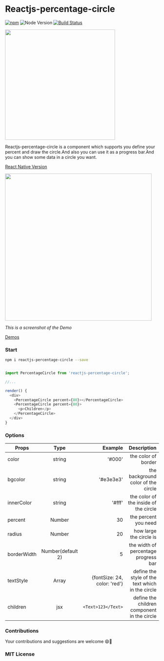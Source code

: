 # Reactjs-percentage-circle

[![npm](https://img.shields.io/npm/v/reactjs-percentage-circle.svg?maxAge=2592000)]()
![Node Version](https://img.shields.io/node/v/reactjs-percentage-circle.svg "Node Version")
[![Build Status](https://travis-ci.org/JackPu/reactjs-percentage-circle.svg?branch=master)](https://travis-ci.org/JackPu/reactjs-percentage-circle)

<img width="360" src="http://img1.vued.vanthink.cn/vued51984c8d081502c58a7ef5c9bdda81e1.png"/>

Reactjs-percentage-circle is a component which supports you define your percent and draw the circle.And also you can use it as a progress bar.And you can show some data in a circle you want.

[React Native Version](https://github.com/JackPu/react-native-percentage-circle)


<img width="480" src="http://img1.vued.vanthink.cn/vuedc58a98ffa5a82311e9bb654c726e97e8.png"/>

*This is a screenshot of the Demo*

[Demos](http://events.jackpu.com/reactjs-percentage-circle/index.html)

### Start 

``` bash
npm i reactjs-percentage-circle --save

```

``` js

import PercentageCircle from 'reactjs-percentage-circle';

//...

render() {
  <div>
    <PercentageCircle percent={80}></PercentageCircle>
    <PercentageCircle percent={80}>
      <p>Children</p>
    </PercentageCircle>
  </div>
}

```

### Options

| Props        | Type         | Example  | Description  |
| ------------- |:-------------:| -----:|----------:|
| color     | string | '#000' | the color of border |
| bgcolor     | string | '#e3e3e3' | the background color of the circle  |
| innerColor     | string | '#fff' | the color of the inside of the circle  |
| percent      | Number      |  30 | the percent you need |
| radius | Number     |    20 | how large the circle is |
| borderWidth | Number(default 2)     |    5 | the width of  percentage progress bar |
| textStyle | Array   | {fontSize: 24, color: 'red'} | define the style of the text which in the circle |
| children | jsx   | `<Text>123</Text>` | define the children component in the circle |

### Contributions

Your contributions and suggestions are welcome 😄💐

### MIT License





